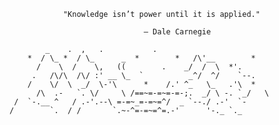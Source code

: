                 "Knowledge isn’t power until it is applied." 
                                
                                  – Dale Carnegie
                                  
	        _    .  ,   .           .
	    *  / \_ *  / \_      _  *        *   /\'__        *
	      /    \  /    \,   ((        .    _/  /  \  *'.
		 .   /\/\  /\/ :' __ \_  `          _^/  ^/    `--.
	    /    \/  \  _/  \-'\      *    /.' ^_   \_   .'\  *
		  /\  .-   `. \/     \ /==~=-=~=-=-;.  _/ \ -. `_/   \
	 /  `-.__ ^   / .-'.--\ =-=~_=-=~=^/  _ `--./ .-'  `-
	/        `.  / /       `.~-^=-=~=^=.-'      '-._ `._
